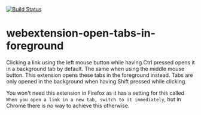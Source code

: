 [![Build Status](https://travis-ci.org/sblask/webextension-open-tabs-in-foreground.svg?branch=master)](https://travis-ci.org/sblask/webextension-open-tabs-in-foreground)

# webextension-open-tabs-in-foreground
Clicking a link using the left mouse button while having Ctrl pressed opens it
in a background tab by default. The same when using the middle mouse button.
This extension opens these tabs in the foreground instead. Tabs are only opened
in the background when having Shift pressed while clicking.

You won't need this extension in Firefox as it has a setting for this called
`When you open a link in a new tab, switch to it immediately`, but in Chrome
there is no way to achieve this otherwise.

